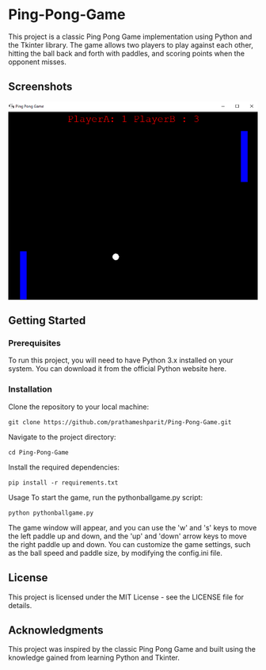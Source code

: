 # Ping-Pong-Game

This project is a classic Ping Pong Game implementation using Python and the Tkinter library. The game allows two players to play against each other, hitting the ball back and forth with paddles, and scoring points when the opponent misses.

## Screenshots

<img align="top" alt="python" src="https://github.com/prathameshparit/Ping-Pong-Game/blob/ba2285a9d107d4282c724fab6655354ecf1c90f3/Ping%20Pong%20Screenshot.png">

</p>

## Getting Started
### Prerequisites
To run this project, you will need to have Python 3.x installed on your system. You can download it from the official Python website here.

### Installation
Clone the repository to your local machine:
```
git clone https://github.com/prathameshparit/Ping-Pong-Game.git
```
Navigate to the project directory:
```
cd Ping-Pong-Game
```
Install the required dependencies:
```
pip install -r requirements.txt
```
Usage
To start the game, run the pythonballgame.py script:

```
python pythonballgame.py
```
The game window will appear, and you can use the 'w' and 's' keys to move the left paddle up and down, and the 'up' and 'down' arrow keys to move the right paddle up and down. You can customize the game settings, such as the ball speed and paddle size, by modifying the config.ini file.

## License
This project is licensed under the MIT License - see the LICENSE file for details.

## Acknowledgments
This project was inspired by the classic Ping Pong Game and built using the knowledge gained from learning Python and Tkinter.
